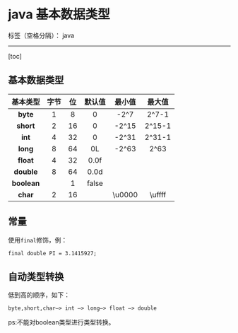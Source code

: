 ﻿# java 基本数据类型

标签（空格分隔）： java

---

[toc]

## 基本数据类型

|基本类型|字节|位|默认值|最小值|最大值|
|:---:|:---:|:---:|:---:|:---:|:---:|
|**byte**|1|8|0|-2^7|2^7-1|
|**short**|2|16|0|-2^15|2^15-1|
|**int**|4|32|0|-2^31|2^31-1|
|**long**|8|64|0L|-2^63|2^63|
|**float**|4|32|0.0f||
|**double**|8|64|0.0d||
|**boolean**||1|false||
|**char**|2|16||\u0000|\uffff|

## 常量

使用`final`修饰，例：

	final double PI = 3.1415927;

## 自动类型转换

低到高的顺序，如下：

	byte,short,char—> int —> long—> float —> double 

ps:不能对boolean类型进行类型转换。



